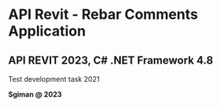 # API Revit - Rebar Comments Application

## API REVIT 2023, C# .NET Framework 4.8

Test development task 2021

**Sgiman @ 2023**
